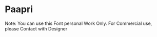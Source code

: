 # Paapri
Note: You can use this Font personal Work Only. For Commercial use, please Contact with Designer

